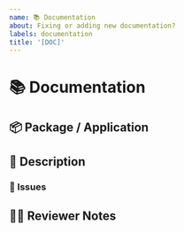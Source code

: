 ```yaml
---
name: 📚 Documentation
about: Fixing or adding new documentation?
labels: documentation
title: '[DOC]'
---
```


<!---
Thanks for filing a pull request! Before you submit, please check the open/closed issues since someone might have pushed the same thing before!
-->

# 📚 Documentation

## 📦 Package / Application

<!-- For what package(s) or application(s) would you like to modify the documentation? -->
<!-- [e.g.: @furystack/core ] -->

## 📖 Description

<!---
Provide some background and a description of your work
-->

### 🎫 Issues

<!---
* List and link relevant issues here
-->

## 👩‍💻 Reviewer Notes

<!---
Provide some notes for reviewers to help them to give you targeted feedback
-->
